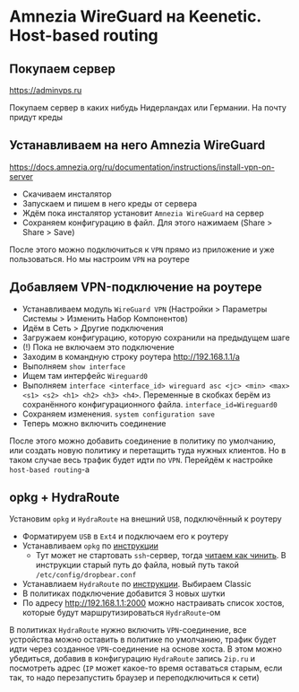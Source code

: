 # Amnezia WireGuard на Keenetic. Host-based routing

## Покупаем сервер

https://adminvps.ru

Покупаем сервер в каких нибудь Нидерландах или Германии. На почту придут креды

## Устанавливаем на него Amnezia WireGuard

https://docs.amnezia.org/ru/documentation/instructions/install-vpn-on-server

- Скачиваем инсталятор
- Запускаем и пишем в него креды от сервера
- Ждём пока инсталятор установит `Amnezia WireGuard` на сервер
- Сохраняем конфигурацию в файл. Для этого нажимаем (Share > Share > Save)

После этого можно подключиться к `VPN` прямо из приложение и уже пользоваться. Но мы настроим `VPN` на роутере

## Добавляем VPN-подключение на роутере

- Устанавливаем модуль `WireGuard VPN` (Настройки > Параметры Системы > Изменить Набор Компонентов)
- Идём в Сеть > Другие подключения
- Загружаем конфигурацию, которую сохранили на предыдущем шаге
- (!) Пока не включаем это подключение
- Заходим в командную строку роутера http://192.168.1.1/a
- Выполняем `show interface`
- Ищем там интерфейс `Wireguard0`
- Выполняем `interface <interface_id> wireguard asc <jc> <min> <max> <s1> <s2> <h1> <h2> <h3> <h4>`. Переменные в скобках берём из сохранённого конфигурационного файла. `interface_id=Wireguard0`
- Сохраняем изменения. `system configuration save`
- Теперь можно включить соединение

После этого можно добавить соединение в политику по умолчанию, или создать новую политику и перетащить туда нужных клиентов. Но в таком случае весь трафик будет идти по `VPN`. Перейдём к настройке `host-based routing`-а

## opkg + HydraRoute

Установим `opkg` и `HydraRoute` на внешний `USB`, подключённый к роутеру

- Форматируем `USB` в `Ext4` и подключаем его к роутеру
- Устанавливаем `opkg` по [инструкции](https://help.keenetic.com/hc/ru/articles/360021214160-Установка-системы-пакетов-репозитория-Entware-на-USB-накопитель)
  - Тут может не стартовать `ssh`-сервер, тогда [читаем как чинить](https://forum.keenetic.ru/topic/6012-работа-с-entware-при-обновлениях-прошивки-keenetic/). В инструкции старый путь до файла, новый путь такой `/etc/config/dropbear.conf`
- Устанавлиаем `HydraRoute` по [инструкции](https://github.com/Ground-Zerro/HydraRoute). Выбираем Classic
- В политиках подключение добавится 3 новых шутки
- По адресу http://192.168.1.1:2000 можно настраивать список хостов, которые будут маршрутизироваться `HydraRoute`-ом

В политиках `HydraRoute` нужно включить `VPN`-соединение, все устройства можно оставить в политике по умолчанию, трафик будет идти через созданное `VPN`-соединение на основе хоста. В этом можно убедиться, добавив в конфигурацию `HydraRoute` запись `2ip.ru` и посмотреть адрес (`IP` может какое-то время оставаться старым, если так, то надо перезапустить браузер и переподключиться к сети)



